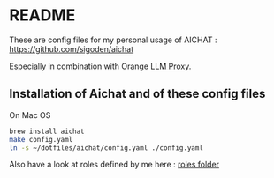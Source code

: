 # README

These are config files for my personal usage of AICHAT : <https://github.com/sigoden/aichat>

Especially in combination with Orange [LLM Proxy](https://portal.llmproxy.ai.orange).

## Installation of Aichat and of these config files

On Mac OS
``` bash
brew install aichat
make config.yaml
ln -s ~/dotfiles/aichat/config.yaml ./config.yaml
```


Also have a look at roles defined by me here : [roles folder](./roles/README.md)
